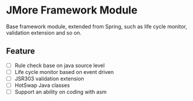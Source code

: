 # JMore Framework Module

Base framework module, extended from Spring, such as life cycle monitor, validation extension and so on.

## Feature

- [ ] Rule check base on java source level
- [ ] Life cycle monitor based on event driven
- [ ] JSR303 validation extension
- [ ] HotSwap Java classes
- [ ] Support an ability on coding with asm
